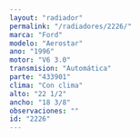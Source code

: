 ```yaml
---
layout: "radiador"
permalink: "/radiadores/2226/"
marca: "Ford"
modelo: "Aerostar"
ano: "1996"
motor: "V6 3.0"
transmision: "Automática"
parte: "433901"
clima: "Con clima"
alto: "22 1/2"
ancho: "18 3/8"
observaciones: ""
id: "2226"
---
```


